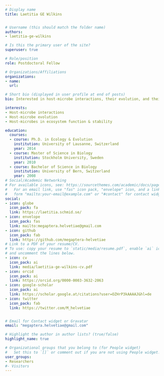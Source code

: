 ```yaml
---
# Display name
title: Laetitia GE Wilkins


# Username (this should match the folder name)
authors:
- laetitia-ge-wilkins

# Is this the primary user of the site?
superuser: true

# Role/position
role: Postdoctoral Fellow

# Organizations/Affiliations
organizations:
- name: 
  url: 

# Short bio (displayed in user profile at end of posts)
bio: Interested in host-microbe interactions, their evolution, and their role in ecosystem function and stability.

interests:
- Host-microbe interactions
- Host-microbe evolution
- Host-microbes in ecosystem function & stability

education:
  courses:
  - course: Ph.D. in Ecology & Evolution
    institution: University of Lausanne, Switzerland
    year: 2014
  - course: Master of Science in Biology
    institution: Stockholm University, Sweden
    year: 2010    
  - course: Bachelor of Science in Biology
    institution: University of Bern, Switzerland
    year: 2008
# Social/Academic Networking
# For available icons, see: https://sourcethemes.com/academic/docs/page-builder/#icons
#   For an email link, use "fas" icon pack, "envelope" icon, and a link in the
#   form "mailto:your-email@example.com" or "#contact" for contact widget.
social:
- icon: globe
  icon_pack: fa
  link: https://laetitia.schmid.se/
- icon: envelope
  icon_pack: fas
  link: mailto:megaptera.helvetiae@gmail.com
- icon: github
  icon_pack: fab
  link: https://github.com/megaptera-helvetiae
# Link to a PDF of your resume/CV.
# To use: copy your resume to `static/media/resume.pdf`, enable `ai` icons in `params.toml`, 
# and uncomment the lines below.
- icon: cv
  icon_pack: ai
  link: media/laetitia-ge-wilkins-cv.pdf
- icon: orcid
  icon_pack: ai
  link: https://orcid.org/0000-0003-3632-2063
- icon: google-scholar
  icon_pack: ai
  link: https://scholar.google.at/citations?user=OZHrP3kAAAAJ&hl=de
- icon: twitter
  icon_pack: fab
  link: https://twitter.com/M_helvetiae


# Email for Contact widget or Gravatar
email: "megaptera.helvetiae@gmail.com"

# Highlight the author in author lists? (true/false)
highlight_name: true

# Organizational groups that you belong to (for People widget)
#   Set this to `[]` or comment out if you are not using People widget.
user_groups:
- Researchers
#- Visitors
---
```


